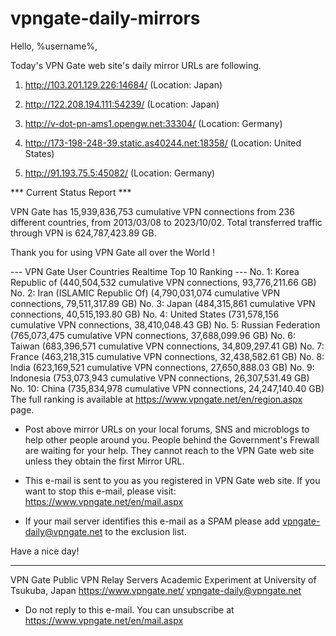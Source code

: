 # vpngate-daily-mirrors

Hello, %username%,

Today's VPN Gate web site's daily mirror URLs are following.

1. http://103.201.129.226:14684/
   (Location: Japan)

2. http://122.208.194.111:54239/
   (Location: Japan)

3. http://v-dot-pn-ams1.opengw.net:33304/
   (Location: Germany)

4. http://173-198-248-39.static.as40244.net:18358/
   (Location: United States)

5. http://91.193.75.5:45082/
   (Location: Germany)


*** Current Status Report ***

VPN Gate has 15,939,836,753 cumulative VPN connections from 236 different countries, from 2013/03/08 to 2023/10/02.
Total transferred traffic through VPN is 624,787,423.89 GB.

Thank you for using VPN Gate all over the World !


--- VPN Gate User Countries Realtime Top 10 Ranking ---
No. 1: Korea Republic of (440,504,532 cumulative VPN connections, 93,776,211.66 GB)
No. 2: Iran (ISLAMIC Republic Of) (4,790,031,074 cumulative VPN connections, 79,511,317.89 GB)
No. 3: Japan (484,315,861 cumulative VPN connections, 40,515,193.80 GB)
No. 4: United States (731,578,156 cumulative VPN connections, 38,410,048.43 GB)
No. 5: Russian Federation (765,073,475 cumulative VPN connections, 37,688,099.96 GB)
No. 6: Taiwan (683,396,571 cumulative VPN connections, 34,809,297.41 GB)
No. 7: France (463,218,315 cumulative VPN connections, 32,438,582.61 GB)
No. 8: India (623,169,521 cumulative VPN connections, 27,650,888.03 GB)
No. 9: Indonesia (753,073,943 cumulative VPN connections, 26,307,531.49 GB)
No. 10: China (735,834,978 cumulative VPN connections, 24,247,140.40 GB)
The full ranking is available at https://www.vpngate.net/en/region.aspx page.


* Post above mirror URLs on your local forums, SNS and microblogs
  to help other people around you.
  People behind the Government's Frewall are waiting for your help.
  They cannot reach to the VPN Gate web site
  unless they obtain the first Mirror URL.

* This e-mail is sent to you as you registered in VPN Gate web site.
  If you want to stop this e-mail, please visit:
  https://www.vpngate.net/en/mail.aspx

* If your mail server identifies this e-mail as a SPAM
  please add vpngate-daily@vpngate.net to the exclusion list.

Have a nice day!

------------------------------------------------------
VPN Gate Public VPN Relay Servers
Academic Experiment at University of Tsukuba, Japan
https://www.vpngate.net/
vpngate-daily@vpngate.net
* Do not reply to this e-mail.
  You can unsubscribe at https://www.vpngate.net/en/mail.aspx


